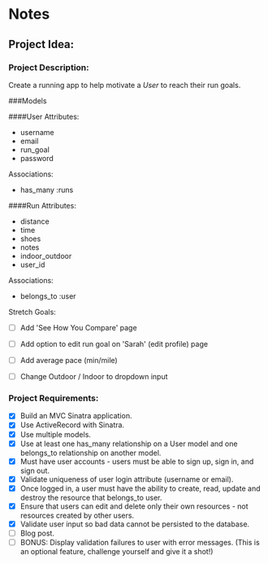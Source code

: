 # Notes

## Project Idea:

### Project Description:

Create a running app to help motivate a _User_ to reach their run goals.

###Models

####User
Attributes: 
- username
- email
- run_goal
- password

Associations:
- has_many :runs

####Run
Attributes:
- distance
- time
- shoes
- notes
- indoor_outdoor
- user_id

Associations:
- belongs_to :user

Stretch Goals:
- [ ] Add 'See How You Compare' page
- [ ] Add option to edit run goal on 'Sarah' (edit profile) page
- [ ] Add average pace (min/mile)
- [ ] Change Outdoor / Indoor to dropdown input


### Project Requirements:

- [X] Build an MVC Sinatra application.
- [X] Use ActiveRecord with Sinatra.
- [X] Use multiple models.
- [X] Use at least one has_many relationship on a User model and one belongs_to relationship on another model.
- [x] Must have user accounts - users must be able to sign up, sign in, and sign out.
- [X] Validate uniqueness of user login attribute (username or email).
- [x] Once logged in, a user must have the ability to create, read, update and destroy the resource that belongs_to user.
- [x] Ensure that users can edit and delete only their own resources - not resources created by other users.
- [x] Validate user input so bad data cannot be persisted to the database.
- [ ] Blog post.
- [ ] BONUS: Display validation failures to user with error messages. (This is an optional feature, challenge yourself and give it a shot!)
